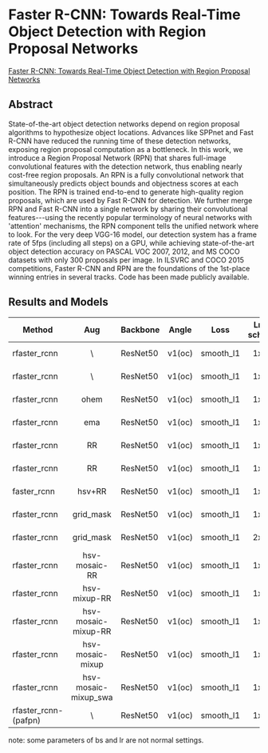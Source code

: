 # Faster R-CNN: Towards Real-Time Object Detection with Region Proposal Networks

[Faster R-CNN: Towards Real-Time Object Detection with Region Proposal Networks](http://arxiv.org/abs/1506.01497)

## Abstract

State-of-the-art object detection networks depend on region proposal algorithms to hypothesize object locations. Advances like SPPnet and Fast R-CNN have reduced the running time of these detection networks, exposing region proposal computation as a bottleneck. In this work, we introduce a Region Proposal Network (RPN) that shares full-image convolutional features with the detection network, thus enabling nearly cost-free region proposals. An RPN is a fully convolutional network that simultaneously predicts object bounds and objectness scores at each position. The RPN is trained end-to-end to generate high-quality region proposals, which are used by Fast R-CNN for detection. We further merge RPN and Fast R-CNN into a single network by sharing their convolutional features---using the recently popular terminology of neural networks with 'attention' mechanisms, the RPN component tells the unified network where to look. For the very deep VGG-16 model, our detection system has a frame rate of 5fps (including all steps) on a GPU, while achieving state-of-the-art object detection accuracy on PASCAL VOC 2007, 2012, and MS COCO datasets with only 300 proposals per image. In ILSVRC and COCO 2015 competitions, Faster R-CNN and RPN are the foundations of the 1st-place winning entries in several tracks. Code has been made publicly available.

## Results and Models

| Method               |         Aug          | Backbone | Angle  | Loss      | Lr schd | Dataset         | preprocess    |  MS  | $AP_{0.5}$ | $AP_{0.75}$ | $mAP$ |
| -------------------- | :------------------: | -------- | ------ | --------- | :-----: | --------------- | ------------- | :--: | ---------- | :---------: | :---: |
| rfaster_rcnn         |          \           | ResNet50 | v1(oc) | smooth_l1 |   1x    | DOTA-v1.0,train | 1024x1024,512 |  \   | 70.48      |      \      |   \   |
| rfaster_rcnn         |          \           | ResNet50 | v1(oc) | smooth_l1 |   1x    | DOTA-v1.0,train | 1024x1024,512 |  Y   | 76.8       |      \      |   \   |
| rfaster_rcnn         |         ohem         | ResNet50 | v1(oc) | smooth_l1 |   1x    | DOTA-v1.0,train | 1024x1024,512 |  \   | 68.43      |    37.46    | 38.21 |
| rfaster_rcnn         |         ema          | ResNet50 | v1(oc) | smooth_l1 |   1x    | DOTA-v1.0,train | 1024x1024,512 |  \   | 70.87      |    38.72    | 39.21 |
| rfaster_rcnn         |          RR          | ResNet50 | v1(oc) | smooth_l1 |   1x    | DOTA-v1.0,train | 1024x1024,512 |  \   | 72.50      |    40.14    | 40.73 |
| rfaster_rcnn         |          RR          | ResNet50 | v1(oc) | smooth_l1 |   1x    | DOTA-v1.0,train | 1024x1024,512 |  Y   | 79.27      |    49.55    | 47.56 |
| faster_rcnn          |        hsv+RR        | ResNet50 | v1(oc) | smooth_l1 |   1x    | DOTA-v1.0,train | 1024x1024,512 |  \   | 72.53      |    40.50    | 40.63 |
| rfaster_rcnn         |      grid_mask       | ResNet50 | v1(oc) | smooth_l1 |   1x    | DOTA-v1.0,train | 1024x1024,512 |  \   | 71.09      |      \      |   \   |
| rfaster_rcnn         |      grid_mask       | ResNet50 | v1(oc) | smooth_l1 |   2x    | DOTA-v1.0,train | 1024x1024,512 |  \   | 70.37      |    42.03    | 40.72 |
| rfaster_rcnn         |    hsv-mosaic-RR     | ResNet50 | v1(oc) | smooth_l1 |   1x    | DOTA-v1.0,train | 1024x1024,512 |  \   | 73.10      |    40.95    | 41.24 |
| rfaster_rcnn         |    hsv- mixup-RR     | ResNet50 | v1(oc) | smooth_l1 |   1x    | DOTA-v1.0,train | 1024x1024,512 |  \   | 73.10      |    41.14    | 41.19 |
| rfaster_rcnn         | hsv-mosaic-mixup-RR  | ResNet50 | v1(oc) | smooth_l1 |   1x    | DOTA-v1.0,train | 1024x1024,512 |  \   | 74.21      |    41.51    | 41.92 |
| rfaster_rcnn         |   hsv-mosaic-mixup   | ResNet50 | v1(oc) | smooth_l1 |   1x    | DOTA-v1.0,train | 1024x1024,512 |  Y   | 79.01      |    51.04    | 47.99 |
| rfaster_rcnn         | hsv-mosaic-mixup_swa | ResNet50 | v1(oc) | smooth_l1 |   1x    | DOTA-v1.0,train | 1024x1024,512 |  \   | 74.93      |    44.43    | 43.55 |
| rfaster_rcnn-(pafpn) |          \           | ResNet50 | v1(oc) | smooth_l1 |   1x    | DOTA-v1.0,train | 1024x1024,512 |  \   | 70.85      |    39.16    | 39.29 |

note: some parameters of bs and lr are not normal settings.
